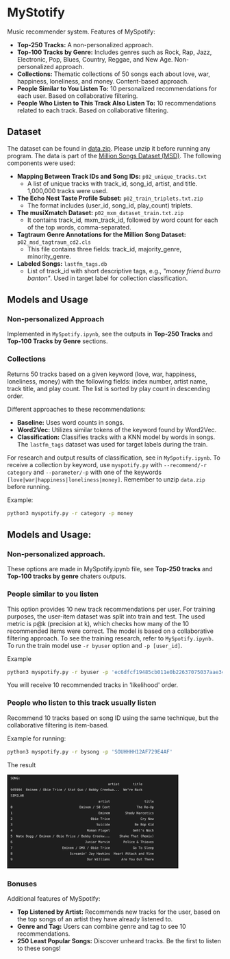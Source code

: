 # MyStotify
Music recommender system. Features of MySpotify:
- **Top-250 Tracks:** A non-personalized approach.
- **Top-100 Tracks by Genre:** Includes genres such as Rock, Rap, Jazz, Electronic, Pop, Blues, Country, Reggae, and New Age. Non-personalized approach.
- **Collections:** Thematic collections of 50 songs each about love, war, happiness, loneliness, and money. Content-based approach.
- **People Similar to You Listen To:** 10 personalized recommendations for each user. Based on collaborative filtering.
- **People Who Listen to This Track Also Listen To:** 10 recommendations related to each track. Based on collaborative filtering.

## Dataset
The dataset can be found in [data.zip](). Please unzip it before running any program. The data is part of the [Million Songs Dataset (MSD)](http://millionsongdataset.com). The following components were used:

- **Mapping Between Track IDs and Song IDs:** `p02_unique_tracks.txt`
  - A list of unique tracks with track_id, song_id, artist, and title. 1,000,000 tracks were used.
- **The Echo Nest Taste Profile Subset:** `p02_train_triplets.txt.zip`
  - The format includes (user_id, song_id, play_count) triplets.
- **The musiXmatch Dataset:** `p02_mxm_dataset_train.txt.zip`
  - It contains track_id, mxm_track_id, followed by word count for each of the top words, comma-separated.
- **Tagtraum Genre Annotations for the Million Song Dataset:** `p02_msd_tagtraum_cd2.cls`
  - This file contains three fields: track_id, majority_genre, minority_genre.
- **Labeled Songs:** `lastfm_tags.db`
  - List of track_id with short descriptive tags, e.g., *"money friend burro banton"*. Used in target label for collection classification.

## Models and Usage

### Non-personalized Approach
Implemented in `MySpotify.ipynb`, see the outputs in **Top-250 Tracks** and **Top-100 Tracks by Genre** sections.

### Collections
Returns 50 tracks based on a given keyword (love, war, happiness, loneliness, money) with the following fields: index number, artist name, track title, and play count. The list is sorted by play count in descending order.

Different approaches to these recommendations:
- **Baseline:** Uses word counts in songs.
- **Word2Vec:** Utilizes similar tokens of the keyword found by Word2Vec.
- **Classification:** Classifies tracks with a KNN model by words in songs. The `lastfm_tags` dataset was used for target labels during the train.

For research and output results of classification, see in `MySpotify.ipynb`.
To receive a collection by keyword, use `myspotify.py` with `--recommend/-r category` and `--parameter/-p` with one of the keywords `[love|war|happiness|loneliness|money]`. Remember to unzip `data.zip` before running.

Example:
```bash
python3 myspotify.py -r category -p money
```
## Models and Usage:

### Non-personalized approach.
These options are made in MySpotify.ipynb file, see **Top-250 tracks** and **Top-100 tracks by genre** chaters outputs. 

### People similar to you listen

This option provides 10 new track recommendations per user. For training purposes, the user-item dataset was split into train and test. The used metric is p@k (precision at k), which checks how many of the 10 recommended items were correct.
The model is based on a collaborative filtering approach.
To see the training research, refer to `MySpotify.ipynb.`
To run the train model use `-r byuser` option and `-p [user_id]`.

Example

```bash
python3 myspotify.py -r byuser -p 'ec6dfcf19485cb011e0b22637075037aae34cf26'
```
You will receive 10 recommended tracks in 'likelihood' order.

### People who listen to this track usually listen
Recommend 10 tracks based on song ID using the same technique, but the collaborative filtering is item-based.

Example for running:

```bash
python3 myspotify.py -r bysong -p 'SOUHHHH12AF729E4AF'
```

The result

 <img src="sources/bysong_result.png" alt="drawing" width="400"/>

### Bonuses
Additional features of MySpotify:

- **Top Listened by Artist:** Recommends new tracks for the user, based on the top songs of an artist they have already listened to.
- **Genre and Tag:** Users can combine genre and tag to see 10 recommendations.
- **250 Least Popular Songs:** Discover unheard tracks. Be the first to listen to these songs!




